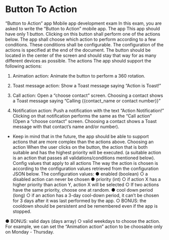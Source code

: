 # Button To Action

“Button to Action” app
Mobile app development exam
In this exam, you are asked to write the “Button to Action” mobile app.
The app
This app should have only 1 button. Clicking on this button shall perform one of the actions
below. The app shall choose which action to perform according to a few conditions.
These conditions shall be configurable. The configuration of the actions is specified at the end
of the document.
The button should be located in the center of the screen and should stay that way for as many
different devices as possible.
The actions
The app should support the following actions:
1. Animation action: Animate the button to perform a 360 rotation.
2. Toast message action: Show a Toast message saying “Action is Toast!”

3. Call action: Open a “choose contact” screen. Choosing a contact shows a Toast
message saying “Calling {{contact_name or contact number}}”
4. Notification action: Push a notification with the text “Action Notification!”
Clicking on that notification performs the same as the “Call action” (Open a “choose
contact” screen. Choosing a contact shows a Toast message with that contact’s name
and/or number).
* Keep in mind that in the future, the app should be able to support actions that are more
complex than the actions above.
Choosing an action
When the user clicks on the button, the action that is both suitable and has the highest priority
will be executed. (a suitable action is an action that passes all validations/conditions mentioned
below).
Config values that apply to all actions
The way the action is chosen is according to the configuration values retrieved from the
configuration JSON below.
The configuration values:
● enabled (boolean)
○ a disabled action can never be chosen
● priority (int)
○ if action X has a higher priority than action Y, action X will be selected
○ If two actions have the same priority, choose one at random.
● cool down period (long)
○ if an action has a 3-day cool-down period, it can’t be chosen for 3 days after it
was last performed by the app.
○ BONUS: the cooldown should be persistent and be remembered even if the app
is stopped.

● BONUS: valid days (days array)
○ valid weekdays to choose the action.
For example, we can set the “Animation action” action to be choosable only on
Monday - Thursday.

